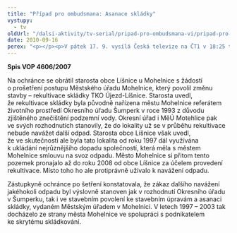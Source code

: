 ```yaml
---
title: "Případ pro ombudsmana: Asanace skládky"
vystupy:
  - tv
oldUrl: "/dalsi-aktivity/tv-serial/pripad-pro-ombudsmana-vi/pripad-pro-ombudsmana-asanace-skladky-1/"
date: 2010-09-16
perex: "<p></p><p>V pátek 17. 9. vysílá Česká televize na ČT1 v 18:25 třetí díl šestého cyklu pořadu Případ pro ombudsmana (repríze v pondělí 20. 9. ve 12:25 na ČT2). V dílu nazvaném Asanace skládky veřejný ochránce práv řeší dlouhodobé nelegální skladování odpadu, nečinnost úřadů a průtahy v řízení.</p>"
---
```


<!-- imported from the old website -->

<p><strong>Spis VOP 4606/2007</strong></p><p>Na ochránce se obrátil starosta obce Líšnice u Mohelnice s žádostí o prošetření postupu Městského úřadu Mohelnice, který povolil změnu stavby – rekultivace skládky TKO Újezd-Líšnice. Starosta uvedl, že rekultivace skládky byla původně nařízena městu Mohelnice referátem životního prostředí Okresního úřadu Šumperk v roce 1993 z důvodu zjištěného znečištění podzemní vody. Okresní úřad i MěÚ Motehlice pak ve svých rozhodnutích stanovily, že do lokality už se v průběhu rekultivace nebude navážet další odpad. Starosta obce Líšnice však uvedl, že ve skutečnosti ale byla tato lokalita od roku 1997 dál využívána k ukládání nejrůznějšího dopadu společností, která měla s městem Mohelnice smlouvu na svoz odpadu. Město Mohelnice si přitom tento pozemek pronajalo až do roku 2008 od obce Líšnice za účelem provedení rekultivace. Místo toho ho ale protiprávně užívalo k navážení odpadu.</p><p>Zástupkyně ochránce po šetření konstatovala, že zákaz dalšího navážení jakéhokoli odpadu byl výslovně stanoven jak v rozhodnutí Okresního úřadu v Šumperku, tak i ve stavebním povolení ke stavebním úpravám a asanaci skládky, vydaném Městským úřadem v Mohelnici. V letech 1997 – 2003 tak docházelo ze strany města Mohelnice ve spolupráci s podnikatelem ke skrytému skládkování.</p>
